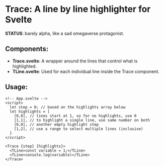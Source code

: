 # Trace: A line by line highlighter for Svelte

**STATUS**: barely alpha, like a sad omegaverse protagonist.

## Components:
- **Trace.svelte**: A wrapper around the lines that control what is highlighted.
- **TLine.svelte**: Used for each individual line inside the Trace component.

## Usage:
```svelte
<!-- App.svelte -->
<script>
  let step = 0; // based on the highlights array below
  let highlights = [
    [0,0], // lines start at 1, so for no highlights, use 0
    [1,1], // to highlight a single line, use same number on both
    [0,0], // another empty highlight step
    [1,2], // use a range to select multiple lines (inclusive)
  ]
</script>

<Trace {step} {highlights}>
  <TLine>const variable = 1;</TLine>
  <TLine>console.log(variable)</TLine>
</Trace>
```

